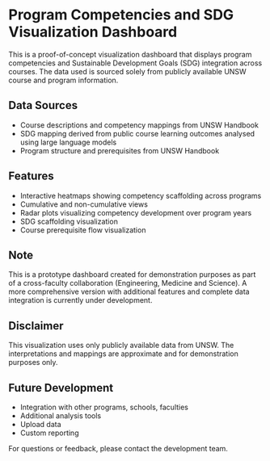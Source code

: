 # Program Competencies and SDG Visualization Dashboard

This is a proof-of-concept visualization dashboard that displays program competencies and Sustainable Development Goals (SDG) integration across courses. The data used is sourced solely from publicly available UNSW course and program information.

## Data Sources
- Course descriptions and competency mappings from UNSW Handbook
- SDG mapping derived from public course learning outcomes analysed using large language models
- Program structure and prerequisites from UNSW Handbook

## Features
- Interactive heatmaps showing competency scaffolding across programs
- Cumulative and non-cumulative views
- Radar plots visualizing competency development over program years
- SDG scaffolding visualization
- Course prerequisite flow visualization

## Note
This is a prototype dashboard created for demonstration purposes as part of a cross-faculty collaboration (Engineering, Medicine and Science). A more comprehensive version with additional features and complete data integration is currently under development.

## Disclaimer
This visualization uses only publicly available data from UNSW. The interpretations and mappings are approximate and for demonstration purposes only.

## Future Development
- Integration with other programs, schools, faculties
- Additional analysis tools
- Upload data
- Custom reporting 

For questions or feedback, please contact the development team.
